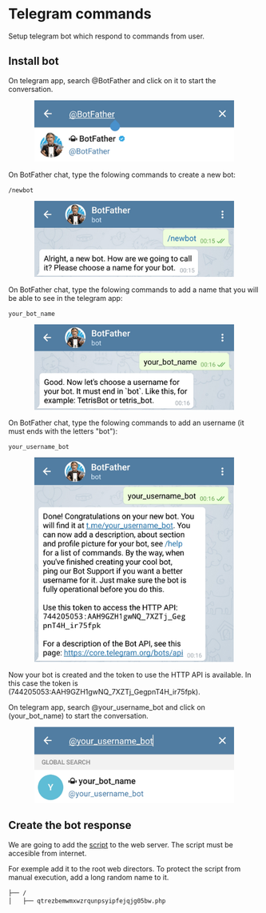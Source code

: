 # Telegram commands
Setup telegram bot which respond to commands from user.

## Install bot

On telegram app, search @BotFather and click on it to start the conversation.

<p align="middle" ><img src="/images/bf_search.png" alt="BotFather search" width="400"></p>

On BotFather chat, type the folowing commands to create a new bot:

    /newbot

<p align="middle" ><img src="/images/bot_create.png" alt="Bot create" width="400"></p>
  
On BotFather chat, type the folowing commands to add a name that you will be able to see in the telegram app:

    your_bot_name

<p align="middle" ><img src="/images/bot_name.png" alt="Bot name" width="400"></p>
  
On BotFather chat, type the folowing commands to add an username (it must ends with the letters "bot"):
  
    your_username_bot
    
<p align="middle" ><img src="/images/bot_token.png" alt="Bot token" width="400"></p>
  
Now your bot is created and the token to use the HTTP API is available. In this case the token is (744205053:AAH9GZH1gwNQ_7XZTj_GegpnT4H_ir75fpk).

On telegram app, search @your_username_bot and click on (your_bot_name) to start the conversation.
  
<p align="middle" ><img src="/images/bot_add.png" alt="Bot add" width="400"></p>

## Create the bot response
We are going to add the [script](/src/qtrezbemwmxwzrqunpsyipfejqjg05bw.php) to the web server. The script must be accesible from internet.

For exemple add it to the root web directors. To protect the script from manual execution, add a long random name to it.

    ├── /
    │   ├── qtrezbemwmxwzrqunpsyipfejqjg05bw.php

